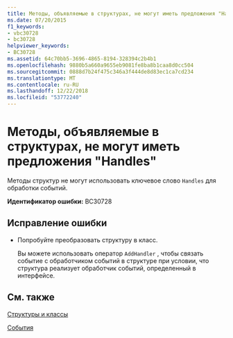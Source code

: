 ```yaml
---
title: Методы, объявляемые в структурах, не могут иметь предложения "Handles"
ms.date: 07/20/2015
f1_keywords:
- vbc30728
- bc30728
helpviewer_keywords:
- BC30728
ms.assetid: 64c70bb5-3696-4865-8194-328394c2b4b1
ms.openlocfilehash: 9880b5a660a9655eb9081fe8ba8b1caa8d0cc504
ms.sourcegitcommit: 0888d7b24f475c346a3f444de8d83ec1ca7cd234
ms.translationtype: MT
ms.contentlocale: ru-RU
ms.lasthandoff: 12/22/2018
ms.locfileid: "53772240"
---
```

# <a name="methods-declared-in-structures-cannot-have-handles-clauses"></a>Методы, объявляемые в структурах, не могут иметь предложения "Handles"
Методы структур не могут использовать ключевое слово `Handles` для обработки событий.  
  
 **Идентификатор ошибки:** BC30728  
  
## <a name="to-correct-this-error"></a>Исправление ошибки  
  
-   Попробуйте преобразовать структуру в класс.  
  
     Вы можете использовать оператор `AddHandler` , чтобы связать событие с обработчиком событий в структуре при условии, что структура реализует обработчик событий, определенный в интерфейсе.  
  
## <a name="see-also"></a>См. также  
 [Структуры и классы](../../visual-basic/programming-guide/language-features/data-types/structures-and-classes.md)  
   
 [События](../../visual-basic/programming-guide/language-features/events/index.md)  
 
